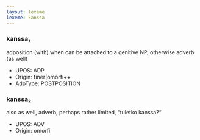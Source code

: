 ```yaml
---
layout: lexeme
lexeme: kanssa
---
```


###  kanssa₁

adposition (with) when can be attached to a genitive NP, otherwise adverb (as well)
* UPOS:  ADP
* Origin:  finer|omorfi++
* AdpType:  POSTPOSITION


###  kanssa₂

also as well, adverb, perhaps rather limited, “tuletko kanssa?“
* UPOS:  ADV
* Origin:  omorfi

